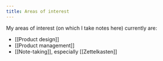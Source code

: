 ```yaml
---
title: Areas of interest
---
```


My areas of interest (on which I take notes here) currently are:
- [[Product design]]
- [[Product management]]
- [[Note-taking]], especially [[Zettelkasten]]